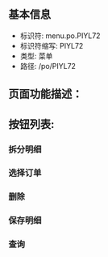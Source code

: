 
## 基本信息

- 标识符: menu.po.PIYL72
- 标识符缩写: PIYL72
- 类型: 菜单
- 路径: /po/PIYL72

## 页面功能描述：





## 按钮列表:


### 拆分明细



### 选择订单



### 删除



### 保存明细



### 查询


